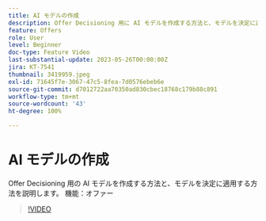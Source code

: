 ```yaml
---
title: AI モデルの作成
description: Offer Decisioning 用に AI モデルを作成する方法と、モデルを決定に適用する方法を説明します。
feature: Offers
role: User
level: Beginner
doc-type: Feature Video
last-substantial-update: 2023-05-26T00:00:00Z
jira: KT-7541
thumbnail: 3419959.jpeg
exl-id: 71645f7e-3067-47c5-8fea-7d0576ebeb6e
source-git-commit: d7012722aa70350ad830cbec18768c179b88c891
workflow-type: tm+mt
source-wordcount: '43'
ht-degree: 100%

---
```


# AI モデルの作成

Offer Decisioning 用の AI モデルを作成する方法と、モデルを決定に適用する方法を説明します。
機能：オファー

>[!VIDEO](https://video.tv.adobe.com/v/3419959/?learn=on)
